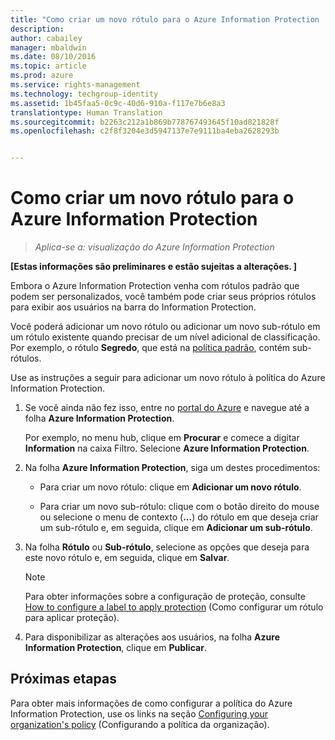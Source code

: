 ```yaml
---
title: "Como criar um novo rótulo para o Azure Information Protection | Azure Rights Management"
description: 
author: cabailey
manager: mbaldwin
ms.date: 08/10/2016
ms.topic: article
ms.prod: azure
ms.service: rights-management
ms.technology: techgroup-identity
ms.assetid: 1b45faa5-0c9c-40d6-910a-f117e7b6e8a3
translationtype: Human Translation
ms.sourcegitcommit: b2263c212a1b869b778767493645f10ad821828f
ms.openlocfilehash: c2f8f3204e3d5947137e7e9111ba4eba2628293b


---
```


# Como criar um novo rótulo para o Azure Information Protection

>*Aplica-se a: visualização do Azure Information Protection*

**[Estas informações são preliminares e estão sujeitas a alterações. ]**

Embora o Azure Information Protection venha com rótulos padrão que podem ser personalizados, você também pode criar seus próprios rótulos para exibir aos usuários na barra do Information Protection.

Você poderá adicionar um novo rótulo ou adicionar um novo sub-rótulo em um rótulo existente quando precisar de um nível adicional de classificação. Por exemplo, o rótulo **Segredo**, que está na [política padrão](configure-policy-default.md), contém sub-rótulos.

Use as instruções a seguir para adicionar um novo rótulo à política do Azure Information Protection.

1. Se você ainda não fez isso, entre no [portal do Azure](https://portal.azure.com) e navegue até a folha **Azure Information Protection**. 
    
    Por exemplo, no menu hub, clique em **Procurar** e comece a digitar **Information** na caixa Filtro. Selecione **Azure Information Protection**.

2. Na folha **Azure Information Protection**, siga um destes procedimentos:

    - Para criar um novo rótulo: clique em **Adicionar um novo rótulo**.

    - Para criar um novo sub-rótulo: clique com o botão direito do mouse ou selecione o menu de contexto (**...**) do rótulo em que deseja criar um sub-rótulo e, em seguida, clique em **Adicionar um sub-rótulo**.

3. Na folha **Rótulo** ou **Sub-rótulo**, selecione as opções que deseja para este novo rótulo e, em seguida, clique em **Salvar**.

    > [!NOTE]
    >Para obter informações sobre a configuração de proteção, consulte [How to configure a label to apply protection](configure-policy-protection.md) (Como configurar um rótulo para aplicar proteção).

4. Para disponibilizar as alterações aos usuários, na folha **Azure Information Protection**, clique em **Publicar**.

## Próximas etapas

Para obter mais informações de como configurar a política do Azure Information Protection, use os links na seção [Configuring your organization's policy](configure-policy.md#configuring-your-organization-s-policy) (Configurando a política da organização).  





<!--HONumber=Aug16_HO2-->


